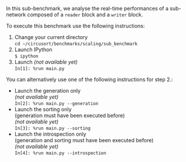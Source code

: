 In this sub-benchmark, we analyse the real-time performances of a
sub-network composed of a `reader` block and a `writer` block.

To execute this benchmark use the following instructions:

1. Change your current directory  
`cd ~/circusort/benchmarks/scaling/sub_benchmark`
1. Launch IPython  
`$ ipython`
2. Launch *(not available yet)*  
`In[1]: %run main.py`

You can alternatively use one of the following instructions for step 2.:

- Launch the generation only  
*(not available yet)*  
`In[2]: %run main.py --generation`
- Launch the sorting only  
(generation must have been executed before)  
*(not available yet)*  
`In[3]: %run main.py --sorting`
- Launch the introspection only  
(generation and sorting must have been executed before)  
*(not available yet)*  
`In[4]: %run main.py --introspection`
